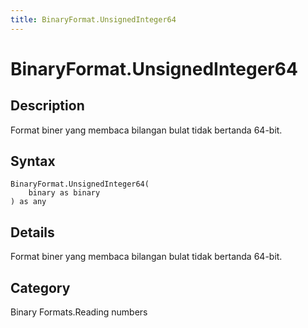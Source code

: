 ```yaml
---
title: BinaryFormat.UnsignedInteger64
---
```


# BinaryFormat.UnsignedInteger64


## Description

Format biner yang membaca bilangan bulat tidak bertanda 64-bit.


## Syntax

```powerquery
BinaryFormat.UnsignedInteger64(
    binary as binary
) as any
```


## Details

Format biner yang membaca bilangan bulat tidak bertanda 64-bit.



## Category
Binary Formats.Reading numbers
